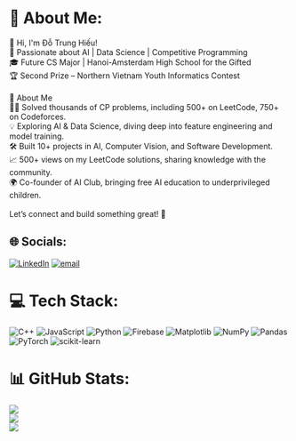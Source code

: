 # 💫 About Me:
👋 Hi, I'm Đỗ Trung Hiếu!<br>🚀 Passionate about AI | Data Science | Competitive Programming<br>🎓 Future CS Major | Hanoi-Amsterdam High School for the Gifted<br>🏆 Second Prize – Northern Vietnam Youth Informatics Contest<br><br>🔹 About Me<br>👨‍💻 Solved thousands of CP problems, including 500+ on LeetCode, 750+ on Codeforces.<br>💡 Exploring AI & Data Science, diving deep into feature engineering and model training.<br>🛠 Built 10+ projects in AI, Computer Vision, and Software Development.<br>📈 500+ views on my LeetCode solutions, sharing knowledge with the community.<br>🌍 Co-founder of AI Club, bringing free AI education to underprivileged children.<br><br>Let’s connect and build something great! 🚀


## 🌐 Socials:
[![LinkedIn](https://img.shields.io/badge/LinkedIn-%230077B5.svg?logo=linkedin&logoColor=white)](https://linkedin.com/in/dotrunghieu-blmppes) [![email](https://img.shields.io/badge/Email-D14836?logo=gmail&logoColor=white)](mailto:dotrunghieu0510@gmail.com) 

# 💻 Tech Stack:
![C++](https://img.shields.io/badge/c++-%2300599C.svg?style=flat&logo=c%2B%2B&logoColor=white) ![JavaScript](https://img.shields.io/badge/javascript-%23323330.svg?style=flat&logo=javascript&logoColor=%23F7DF1E) ![Python](https://img.shields.io/badge/python-3670A0?style=flat&logo=python&logoColor=ffdd54) ![Firebase](https://img.shields.io/badge/firebase-%23039BE5.svg?style=flat&logo=firebase) ![Matplotlib](https://img.shields.io/badge/Matplotlib-%23ffffff.svg?style=flat&logo=Matplotlib&logoColor=black) ![NumPy](https://img.shields.io/badge/numpy-%23013243.svg?style=flat&logo=numpy&logoColor=white) ![Pandas](https://img.shields.io/badge/pandas-%23150458.svg?style=flat&logo=pandas&logoColor=white) ![PyTorch](https://img.shields.io/badge/PyTorch-%23EE4C2C.svg?style=flat&logo=PyTorch&logoColor=white) ![scikit-learn](https://img.shields.io/badge/scikit--learn-%23F7931E.svg?style=flat&logo=scikit-learn&logoColor=white)
# 📊 GitHub Stats:
![](https://github-readme-stats.vercel.app/api?username=Blmppes&theme=catppuccin_latte&hide_border=false&include_all_commits=true&count_private=false)<br/>
![](https://nirzak-streak-stats.vercel.app/?user=Blmppes&theme=catppuccin_latte&hide_border=false)<br/>
![](https://github-readme-stats.vercel.app/api/top-langs/?username=Blmppes&theme=catppuccin_latte&hide_border=false&include_all_commits=true&count_private=false&layout=compact)

<!-- Proudly created with GPRM ( https://gprm.itsvg.in ) -->
